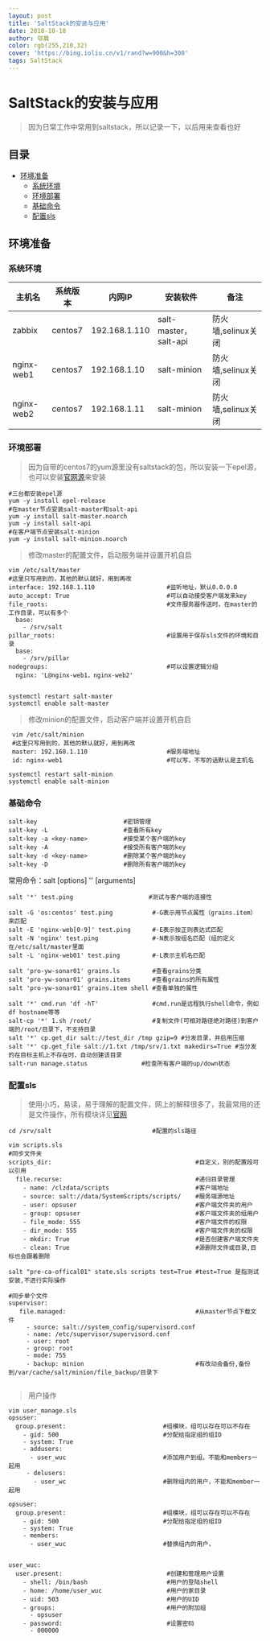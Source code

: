 ```yaml
---
layout: post
title: 'SaltStack的安装与应用'
date: 2018-10-18
author: 邬晨
color: rgb(255,210,32)
cover: 'https://bing.ioliu.cn/v1/rand?w=900&h=300'
tags: SaltStack
---
```


# SaltStack的安装与应用

> 因为日常工作中常用到saltstack，所以记录一下，以后用来查看也好

## 目录

- [环境准备](#环境准备)
  - [系统环境](#系统环境)
  - [环境部署](#环境部署)
  - [基础命令](#基础命令)
  - [配置sls](#配置sls)


## 环境准备

### 系统环境

| 主机名     | 系统版本 | 内网IP        | 安装软件              | 备注               |
| ---------- | -------- | ------------- | --------------------- | ------------------ |
| zabbix     | centos7  | 192.168.1.110 | salt-master，salt-api | 防火墙,selinux关闭 |
| nginx-web1 | centos7  | 192.168.1.10  | salt-minion           | 防火墙,selinux关闭 |
| nginx-web2 | centos7  | 192.168.1.11  | salt-minion           | 防火墙,selinux关闭 |

### 环境部署

> 因为自带的centos7的yum源里没有saltstack的包，所以安装一下epel源，也可以安装[官网源](https://repo.saltstack.com/#rhel)来安装

```shell
#三台都安装epel源
yum -y install epel-release
#在master节点安装salt-master和salt-api
yum -y install salt-master.noarch
yum -y install salt-api
#在客户端节点安装salt-minion
yum -y install salt-minion.noarch
```

> 修改master的配置文件，启动服务端并设置开机自启

```shell
vim /etc/salt/master
#这里只写用到的，其他的默认就好，用到再改
interface: 192.168.1.110                    #监听地址，默认0.0.0.0
auto_accept: True                           #可以自动接受客户端发来key
file_roots:                                 #文件服务器传送时，在master的工作目录，可以有多个
  base:
    - /srv/salt
pillar_roots:                               #设置用于保存sls文件的环境和目录
  base:
    - /srv/pillar
nodegroups:                                 #可以设置逻辑分组
  nginx: 'L@nginx-web1，nginx-web2'
  
  
systemctl restart salt-master
systemctl enable salt-master
```

> 修改minion的配置文件，启动客户端并设置开机自启

```shell
 vim /etc/salt/minion
 #这里只写用到的，其他的默认就好，用到再改
 master: 192.168.1.110                      #服务端地址
 id: nginx-web1                             #可以写，不写的话默认是主机名

systemctl restart salt-minion
systemctl enable salt-minion
```

### 基础命令

```shell
salt-key                        #密钥管理
salt-key -L                     #查看所有key
salt-key -a <key-name>          #接受某个客户端的key
salt-key -A                     #接受所有客户端的key
salt-key -d <key-name>          #删除某个客户端的key
salt-key -D                     #删除所有客户端的key
```
常用命令：salt [options] '<target>' <function> [arguments]

```shell
salt '*' test.ping                     #测试与客户端的连接性

salt -G 'os:centos' test.ping           #-G表示用节点属性（grains.item）来匹配
salt -E 'nginx-web[0-9]' test.ping      #-E表示按正则表达式匹配
salt -N 'nginx' test.ping               #-N表示按组名匹配（组的定义在/etc/salt/master里面   
salt -L 'nginx-web01' test.ping         #-L表示主机名匹配

salt 'pro-yw-sonar01' grains.ls         #查看grains分类
salt 'pro-yw-sonar01' grains.items      #查看grains的所有属性
salt 'pro-yw-sonar01' grains.item shell #查看单独的属性 

salt '*' cmd.run 'df -hT'               #cmd.run是远程执行shell命令，例如df hostname等等
salt-cp '*' 1.sh /root/                 #复制文件(可相对路径绝对路径)到客户端的/root/目录下，不支持目录
salt '*' cp.get_dir salt://test_dir /tmp gzip=9 #分发目录，并启用压缩 
salt '*' cp.get_file salt://1.txt /tmp/srv/1.txt makedirs=True #当分发的在目标主机上不存在时，自动创建该目录
salt-run manage.status               #检查所有客户端的up/down状态

```

### 配置sls

> 使用小巧，易读，易于理解的配置文件，网上的解释很多了，我最常用的还是文件操作，所有模块详见[官网](https://docs.saltstack.com/en/latest/ref/states/all/)

```shell
cd /srv/salt                            #配置的sls路径
```



```shell
vim scripts.sls
#同步文件夹
scripts_dir:                                        #自定义，别的配置段可以引用
  file.recurse:                                     #递归目录管理
    - name: /clzdata/scripts                        #客户端地址
    - source: salt://data/SystemScripts/scripts/    #服务端源地址
    - user: opsuser                                 #客户端文件夹的用户
    - group: opsuser                                #客户端文件夹的组用户
    - file_mode: 555                                #客户端文件的权限
    - dir_mode: 555                                 #客户端文件夹的权限
    - mkdir: True                                   #是否创建客户端文件夹
    - clean: True                                   #源删除文件或目录,目标也会跟着删除

salt "pre-ca-offical01" state.sls scripts test=True #test=True 是指测试安装,不进行实际操作

#同步单个文件
supervisor:
   file.managed:                                    #从master节点下载文件
     - source: salt://system_config/supervisord.conf
     - name: /etc/supervisor/supervisord.conf
     - user: root
     - group: root
     - mode: 755
     - backup: minion                               #有改动会备份,备份到/var/cache/salt/minion/file_backup/目录下
  
```
> 用户操作

```shell
vim user_manage.sls
opsuser:
  group.present:                           #组模块，组可以存在可以不存在
    - gid: 500                             #分配给指定组的组ID
    - system: True
    - addusers:
      - user_wuc                           #添加用户到组，不能和members一起用
     - delusers:
       - user_wc                           #删除组内的用户，不能和member一起用

opsuser:
  group.present:                           #组模块，组可以存在可以不存在
    - gid: 500                             #分配给指定组的组ID
    - system: True
    - members:
      - user_wuc                           #替换组内的用户，


user_wuc:
  user.present:                             #创建和管理用户设置
    - shell: /bin/bash                      #用户的登陆shell
    - home: /home/user_wuc                  #用户的家目录
    - uid: 503                              #用户的UID
    - groups:                               #用户的附加组
      - opsuser
    - password:                             #设置密码
      - 000000               
```

